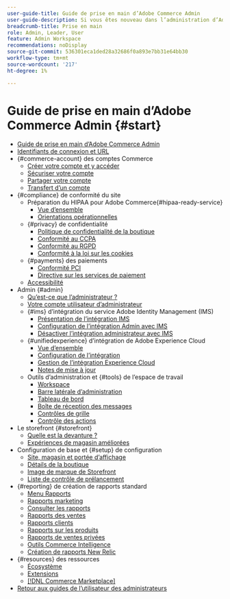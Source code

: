 ```yaml
---
user-guide-title: Guide de prise en main d’Adobe Commerce Admin
user-guide-description: Si vous êtes nouveau dans l’administration d’Adobe Commerce ou de Magento Open Source, découvrez les ressources de l [!DNL Commerce] écosystème, suivez le parcours client pour explorer votre boutique et en savoir plus sur les principales fonctionnalités d’administration.
breadcrumb-title: Prise en main
role: Admin, Leader, User
feature: Admin Workspace
recommendations: noDisplay
source-git-commit: 536301eca1ded28a32686f0a893e7bb31e64bb30
workflow-type: tm+mt
source-wordcount: '217'
ht-degree: 1%

---
```



# Guide de prise en main d’Adobe Commerce Admin {#start}

+ [Guide de prise en main d’Adobe Commerce Admin](guide-overview.md)
+ [Identifiants de connexion et URL](login-urls.md)
+ {#commerce-account} des comptes Commerce
   + [Créer votre compte et y accéder](commerce-account-create.md)
   + [Sécuriser votre compte](commerce-account-secure.md)
   + [Partager votre compte](commerce-account-share.md)
   + [Transfert d’un compte](commerce-account-transfer.md)
+ {#compliance} de conformité du site
   + Préparation du HIPAA pour Adobe Commerce{#hipaa-ready-service}
      + [Vue d’ensemble](hipaa/overview.md)
      + [Orientations opérationnelles](hipaa/operations.md)
   + {#privacy} de confidentialité
      + [Politique de confidentialité de la boutique](privacy-policy.md)
      + [Conformité au CCPA](compliance-ccpa.md)
      + [Conformité au RGPD](compliance-gdpr.md)
      + [Conformité à la loi sur les cookies](compliance-cookie-law.md)
   + {#payments} des paiements
      + [Conformité PCI](compliance-pci.md)
      + [Directive sur les services de paiement](compliance-payment-services-directive.md)
   + [Accessibilité](navigation-accessibility.md)
+ Admin {#admin}
   + [Qu’est-ce que l’administrateur ?](admin.md)
   + [Votre compte utilisateur d’administrateur](admin-signin.md)
   + {#ims} d’intégration du service Adobe Identity Management (IMS)
      + [Présentation de l’intégration IMS](adobe-ims-integration-overview.md)
      + [Configuration de l’intégration Admin avec IMS](adobe-ims-config.md)
      + [Désactiver l’intégration administrateur avec IMS](adobe-ims-disable.md)
   + {#unifiedexperience} d’intégration de Adobe Experience Cloud
      + [Vue d’ensemble](admin-unified-experience-integration-overview.md)
      + [Configuration de l’intégration](admin-unified-experience-integration-configure.md)
      + [Gestion de l’intégration Experience Cloud](admin-unified-experience-integration-manage.md)
      + [Notes de mise à jour](admin-unified-experience-release-notes.md)
   + Outils d’administration et {#tools} de l’espace de travail
      + [Workspace](admin-workspace.md)
      + [Barre latérale d’administration](admin-menu.md)
      + [Tableau de bord](admin-dashboard.md)
      + [Boîte de réception des messages](admin-message-inbox.md)
      + [Contrôles de grille](admin-grid-controls.md)
      + [Contrôle des actions](admin-actions-control.md)
+ Le storefront {#storefront}
   + [Quelle est la devanture ?](storefront.md)
   + [Expériences de magasin améliorées](enhanced-experiences.md)
+ Configuration de base et {#setup} de configuration
   + [Site, magasin et portée d’affichage](websites-stores-views.md)
   + [Détails de la boutique](store-details.md)
   + [Image de marque de Storefront](storefront-branding.md)
   + [Liste de contrôle de prélancement](prelaunch-checklist.md)
+ {#reporting} de création de rapports standard
   + [Menu Rapports](reports-menu.md)
   + [Rapports marketing](marketing-reports.md)
   + [Consulter les rapports](review-reports.md)
   + [Rapports des ventes](sales-reports.md)
   + [Rapports clients](customer-reports.md)
   + [Rapports sur les produits](product-reports.md)
   + [Rapports de ventes privées](private-sales-reports.md)
   + [Outils Commerce Intelligence](business-intelligence.md)
   + [Création de rapports New Relic](new-relic-reporting.md)
+ {#resources} des ressources
   + [Écosystème](resources.md)
   + [Extensions](extensions.md)
   + [[!DNL Commerce Marketplace]](commerce-marketplace.md)
+ [Retour aux guides de l’utilisateur des administrateurs](https://experienceleague.adobe.com/en/docs/commerce-admin/user-guides/home)

